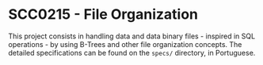 # SCC0215 - File Organization

This project consists in handling data and data binary files - inspired in SQL operations - by using B-Trees and other file organization concepts. The detailed specifications can be found on the `specs/` directory, in Portuguese.
